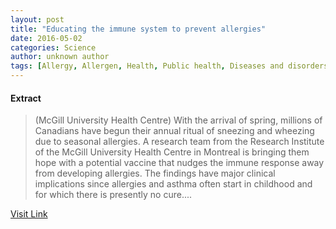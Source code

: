 ```yaml
---
layout: post
title: "Educating the immune system to prevent allergies"
date: 2016-05-02
categories: Science
author: unknown author
tags: [Allergy, Allergen, Health, Public health, Diseases and disorders, Health sciences, Clinical medicine, Medicine, Immunology, Medical specialties]
---
```





#### Extract
>(McGill University Health Centre) With the arrival of spring, millions of Canadians have begun their annual ritual of sneezing and wheezing due to seasonal allergies. A research team from the Research Institute of the McGill University Health Centre in Montreal is bringing them hope with a potential vaccine that nudges the immune response away from developing allergies. The findings have major clinical implications since allergies and asthma often start in childhood and for which there is presently no cure....



[Visit Link](http://www.eurekalert.org/pub_releases/2015-05/muhc-eti051315.php)


